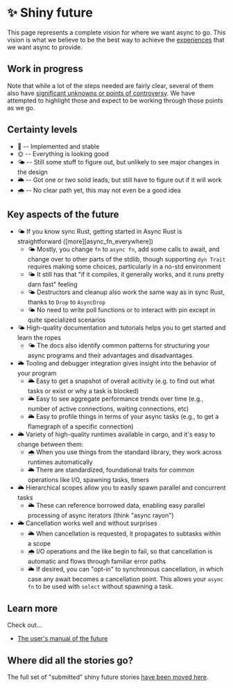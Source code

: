 # ✨ Shiny future

This page represents a complete vision for where we want async to go. This vision is what we believe to be the best way to achieve the [experiences](./how_it_feels.md) that we want async to provide.

## Work in progress

Note that while a lot of the steps needed are fairly clear, several of them also have [significant unknowns or points of controversy](./unresolved_questions.md). We have attempted to highlight those and expect to be working through those points as we go.

## Certainty levels

- 🌈 -- Implemented and stable
- 🌞 -- Everything is looking good
- 🌤️ -- Still some stuff to figure out, but unlikely to see major changes in the design
- 🌥️ -- Got one or two solid leads, but still have to figure out if it will work
- 🌧️ -- No clear path yet, this may not even be a good idea

## Key aspects of the future

* 🌤️ If you know sync Rust, getting started in Async Rust is straightforward ([more][async_fn_everywhere])
    * 🌤️ Mostly, you change `fn` to `async fn`, add some calls to await, and change over to other parts of the stdlib, though supporting `dyn Trait` requires making some choices, particularly in a no-std environment
    * 🌤️ It still has that "if it compiles, it generally works, and it runs pretty darn fast" feeling
    * 🌤️ Destructors and cleanup also work the same way as in sync Rust, thanks to `Drop` to `AsyncDrop`
    * 🌤️ No need to write poll functions or to interact with pin except in quite specialized scenarios
* 🌤️ High-quality documentation and tutorials helps you to get started and learn the ropes
    * 🌤️ The docs also identify common patterns for structuring your async programs and their advantages and disadvantages
* 🌥️ Tooling and debugger integration gives insight into the behavior of your program
    * 🌥️ Easy to get a snapshot of overall acitivity (e.g. to find out what tasks or exist or why a task is blocked)
    * 🌥️ Easy to see aggregate performance trends over time (e.g., number of active connections, waiting connections, etc)
    * 🌥️ Easy to profile things in terms of your async tasks (e.g., to get a flamegraph of a specific connection)
* 🌥️ Variety of high-quality runtimes available in cargo, and it's easy to change between them:
    * 🌧️ When you use things from the standard library, they work across runtimes automatically
    * 🌥️ There are standardized, foundational traits for common operations like I/O, spawning tasks, timers
* 🌥️ Hierarchical scopes allow you to easily spawn parallel and concurrent tasks
    * 🌥️ These can reference borrowed data, enabling easy parallel processing of async iterators (think "async rayon")
* 🌥️ Cancellation works well and without surprises
    * 🌥️ When cancellation is requested, it propagates to subtasks within a scope
    * 🌧️ I/O operations and the like begin to fail, so that cancellation is automatic and flows through familiar error paths
    * 🌥️ If desired, you can "opt-in" to synchronous cancellation, in which case any await becomes a cancellation point. This allows your `async fn` to be used with `select` without spawning a task.

## Learn more

Check out...

* [The user's manual of the future](./shiny_future/users_manual.md)

## Where did all the stories go?

The full set of "submitted" shiny future stories [have been moved here](./submitted_stories/shiny_future.md). 
